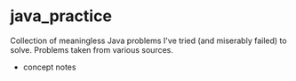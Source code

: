 # java_practice
Collection of meaningless Java problems I've tried (and miserably failed) to solve. Problems taken from various sources.
+ concept notes
